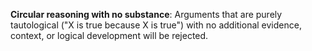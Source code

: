 **Circular reasoning with no substance**: Arguments that are purely tautological ("X is true because X is true") with no additional evidence, context, or logical development will be rejected.
